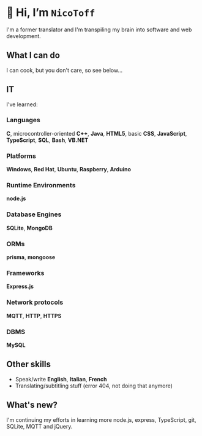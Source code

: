 # 👋 Hi, I’m `NicoToff`
I'm a former translator and I'm transpiling my brain into software and web development.
## What I can do
I can cook, but you don't care, so see below...

## IT
I've learned:
### Languages
**C**, microcontroller-oriented **C++**, **Java**, **HTML5**, basic **CSS**, **JavaScript**, **TypeScript**, **SQL**, **Bash**, **VB.NET**
### Platforms
**Windows**, **Red Hat**, **Ubuntu**, **Raspberry**, **Arduino**
### Runtime Environments
**node.js**
### Database Engines
**SQLite**, **MongoDB**
### ORMs
**prisma**, **mongoose**
### Frameworks
**Express.js**
### Network protocols
**MQTT**, **HTTP**, **HTTPS**
### DBMS
**MySQL**
## Other skills
- Speak/write **English**, **Italian**, **French**
- Translating/subtitling stuff (error 404, not doing that anymore)

## What's new?
I'm continuing my efforts in learning more node.js, express, TypeScript, git, SQLite, MQTT and jQuery.
